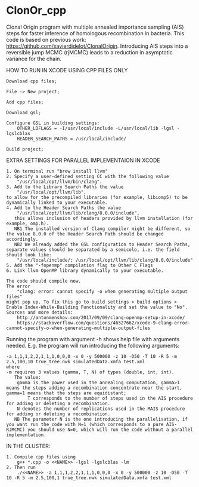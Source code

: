 # ClonOr_cpp

Clonal Origin program with multiple annealed importance sampling (AIS) steps for faster inference of homologous recombination in bacteria. This code is based on previous work: https://github.com/xavierdidelot/ClonalOrigin. Introducing AIS steps into a reversible jump MCMC (rjMCMC) leads to a reduction in asymptotic variance for the chain.

HOW TO RUN IN XCODE USING CPP FILES ONLY

	Download cpp files;

	File -> New project;

	Add cpp files;

	Download gsl;

	Configure GSL in building settings:
		OTHER_LDFLAGS = -I/usr/local/include -L/usr/local/lib -lgsl -lgslcblas
		HEADER_SEARCH_PATHS = /usr/local/include/
  
	Build project;

EXTRA SETTINGS FOR PARALLEL IMPLEMENTAION IN XCODE
	
	1. On terminal run "brew install llvm"
	2. Specify a user-defined setting CC with the following value 
		"/usr/local/opt/llvm/bin/clang".
	3. Add to the Library Search Paths the value 
		"/usr/local/opt/llvm/lib",
	to allow for the precompiled libraries (for example, libiomp5) to be dynamically linked to your executable.
	4. Add to the Header Search Paths the value 
		"/usr/local/opt/llvm/lib/clang/8.0.0/include",
	   this allows inclusion of headers provided by llvm installation (for example, omp.h). 
	   NB1 The installed version of Clang compiler might be different, so the value 8.0.0 of the Header Search Path should be changed accordingly. 
	   NB2 We already added the GSL configuration to Header Search Paths, separate values should be separated by a semicolo, i.e. the field should look like: 
		"/usr/local/include/; /usr/local/opt/llvm/lib/clang/8.0.0/include"
	5. Add the "-fopenmp" compilation flag to Other C Flags
	6. Link llvm OpenMP library dynamically to your executable.
	
	The code should compile now. 
	The error
		"clang: error: cannot specify -o when generating multiple output files" 
	might pop up. To fix this go to build settings > build options > Enable Index-While-Building Functionality and set the value to "No".
	Sources and more details:
		http://antonmenshov.com/2017/09/09/clang-openmp-setup-in-xcode/
		https://stackoverflow.com/questions/46527662/xcode-9-clang-error-cannot-specify-o-when-generating-multiple-output-files
	


Running the program with argument -h shows help file with arguments needed. E.g. the program will run introducing the following arguments:
	
	-a 1,1,1,2,2,1,1,1,0,0,0 -x 0 -y 500000 -z 10 -D50 -T 10 -R 5 -m 2.5,100,10 true_tree.nwk simulatedData.xmfa test.xml
	where
	-m requires 3 values (gamma, T, N) of types (double, int, int). 
	   The value:
		gamma is the power used in the annealing computation, gamma>1 means the steps adding a recombination concentrate near the start, gamma=1 means that the steps are equidistant;
        	T corresponds to the number of steps used in the AIS procedure for adding or deleting a recombination.
		N denotes the number of replications used in the MAIS procedure for adding or deleting a recombination. 
	   NB The parameter N is the one introducing the parallelisation, if you want run the code with N=1 (which corresponds to a pure AIS-RJMCMC) you should use N=0, which will run the code without a parallel implementation.
			
	


IN THE CLUSTER: 
	
	1. Compile cpp files using
		g++ *.cpp -o <<NAME>> -lgsl -lgslcblas -lm
	2. Then run
		./<<NAME>> -a 1,1,1,2,2,1,1,1,0,0,0 -x 0 -y 500000 -z 10 -D50 -T 10 -R 5 -m 2.5,100,1 true_tree.nwk simulatedData.xmfa test.xml
